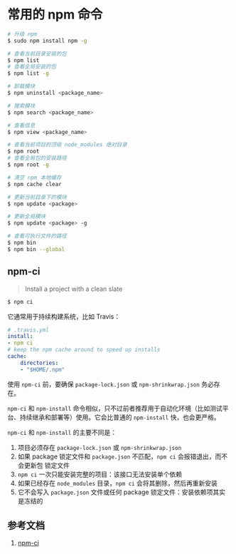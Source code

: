 # 常用的 npm 命令

```sh
# 升级 npm
$ sudo npm install npm -g

# 查看当前目录安装的包
$ npm list
# 查看全局安装的包
$ npm list -g

# 卸载模块
$ npm uninstall <package_name>

# 搜索模块
$ npm search <package_name>

# 查看信息
$ npm view <package_name>

# 查看当前项目的顶级 node_modules 绝对目录
$ npm root
# 查看全局包的安装路径
$ npm root -g

# 清空 npm 本地缓存
$ npm cache clear

# 更新当前目录下的模块
$ npm update <package>

# 更新全局模块
$ npm update <package> -g

# 查看可执行文件的路径
$ npm bin
$ npm bin --global
```

## npm-ci

> Install a project with a clean slate

```sh
$ npm ci
```

它通常用于持续构建系统，比如 Travis：

```yml
# .travis.yml
install:
- npm ci
# keep the npm cache around to speed up installs
cache:
    directories:
    - "$HOME/.npm"
```

使用 `npm-ci` 前，要确保 `package-lock.json` 或 `npm-shrinkwrap.json` 务必存在。

`npm-ci` 和 `npm-install` 命令相似，只不过前者推荐用于自动化环境（比如测试平台、持续继承和部署等）使用。它会比普通的 `npm-install` 快，也会更严格。

`npm-ci` 和 `npm-install` 的主要不同是：

1. 项目必须存在 `package-lock.json` 或 `npm-shrinkwrap.json`
1. 如果 package 锁定文件和 `package.json` 不匹配，`npm ci` 会报错退出，而不会更新包 锁定文件
1. `npm ci` 一次只能安装完整的项目：该接口无法安装单个依赖
1. 如果已经存在 `node_modules` 目录，`npm ci` 会将其删除，然后再重新安装
1. 它不会写入 `package.json` 文件或任何 package 锁定文件：安装依赖项其实是冻结的

## 参考文档

1. [npm-ci](https://docs.npmjs.com/cli/ci.html)
